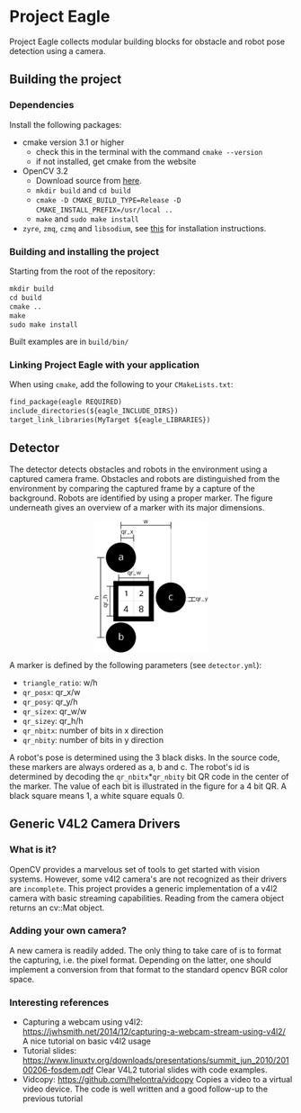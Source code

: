 # Project Eagle

Project Eagle collects modular building blocks for obstacle and robot pose detection using a camera.

## Building the project

### Dependencies
Install the following packages:
* cmake version 3.1 or higher
    - check this in the terminal with the command `cmake --version`
    - if not installed, get cmake from the website
* OpenCV 3.2
    - Download source from [here](https://github.com/opencv/opencv/releases).
    - `mkdir build` and `cd build`
    - `cmake -D CMAKE_BUILD_TYPE=Release -D CMAKE_INSTALL_PREFIX=/usr/local ..`
    - `make` and `sudo make install`
* `zyre`, `zmq`, `czmq` and `libsodium`, see [this](https://github.com/zeromq/zyre) for installation instructions.

### Building and installing the project
Starting from the root of the repository:
```
mkdir build
cd build
cmake ..
make
sudo make install
```
Built examples are in `build/bin/`

### Linking Project Eagle with your application
When using `cmake`, add the following to your `CMakeLists.txt`:
```
find_package(eagle REQUIRED)
include_directories(${eagle_INCLUDE_DIRS})
target_link_libraries(MyTarget ${eagle_LIBRARIES})
```

## Detector

The detector detects obstacles and robots in the environment using a captured camera frame. Obstacles and robots are distinguished from the environment by comparing the captured frame by a capture of the background. Robots are identified by using a proper marker. The figure underneath gives an overview of a marker with its major dimensions.

<div align="center">
<img src="doc/drawing.png" align="middle" width="40%" alt="fancy pancy marker"/>
</div>

A marker is defined by the following parameters (see `detector.yml`):
* `triangle_ratio`: w/h
* `qr_posx`: qr_x/w
* `qr_posy`: qr_y/h
* `qr_sizex`: qr_w/w
* `qr_sizey`: qr_h/h
* `qr_nbitx`: number of bits in x direction
* `qr_nbity`: number of bits in y direction

A robot's pose is determined using the 3 black disks. In the source code, these markers are always ordered as a, b and c.
The robot's id is determined by decoding the `qr_nbitx`*`qr_nbity` bit QR code in the center of the marker. The value of each bit is illustrated in the figure for a 4 bit QR. A black square means 1, a white square equals 0.

## Generic V4L2 Camera Drivers

### What is it?

OpenCV provides a marvelous set of tools to get started with vision systems. However, some v4l2 camera's are not recognized as their drivers are `incomplete`.
This project provides a generic implementation of a v4l2 camera with basic streaming capabilities. Reading from the camera object returns an cv::Mat object.

### Adding your own camera?

A new camera is readily added. The only thing to take care of is to format the capturing, i.e. the pixel format. Depending on the latter, one should implement a conversion from that format to the standard opencv BGR color space.

### Interesting references

* Capturing a webcam using v4l2: https://jwhsmith.net/2014/12/capturing-a-webcam-stream-using-v4l2/
	A nice tutorial on basic v4l2 usage
* Tutorial slides: https://www.linuxtv.org/downloads/presentations/summit_jun_2010/20100206-fosdem.pdf
	Clear V4L2 tutorial slides with code examples.
* Vidcopy: https://github.com/lhelontra/vidcopy
	Copies a video to a virtual video device. The code is well written and a good follow-up to the previous tutorial
